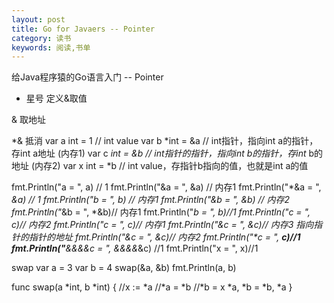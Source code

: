 ```yaml
---
layout: post
title: Go for Javaers -- Pointer
category: 读书
keywords: 阅读,书单
---
```


给Java程序猿的Go语言入门 -- Pointer

* 星号
定义&取值

& 取地址

*& 抵消
var a int = 1       // int value
var b *int = &a     // int指针，指向int a的指针，存int a地址 (内存1)
var c **int = &b    // int指针的指针，指向int* b的指针，存int* b的地址 (内存2)
var x int = *b      // int value，存指针b指向的值，也就是int a的值

fmt.Println("a = ", a)  // 1
fmt.Println("&a = ", &a) // 内存1
fmt.Println("*&a = ", *&a) // 1
fmt.Println("b = ", b) // 内存1
fmt.Println("&b = ", &b) // 内存2
fmt.Println("*&b = ", *&b)// 内存1
fmt.Println("*b = ", *b)//1
fmt.Println("c = ", c)// 内存2
fmt.Println("*c = ", *c)// 内存1
fmt.Println("&c = ", &c)// 内存3 指向指针的指针的地址
fmt.Println("*&c = ", *&c)// 内存2
fmt.Println("**c = ", **c)//1
fmt.Println("***&*&*&*&c = ", ***&*&*&*&*&c) //1
fmt.Println("x = ", x)//1

swap
var a = 3
var b = 4
swap(&a, &b)
fmt.Println(a, b)

func swap(a *int, b *int) {
	//x := *a
	//*a = *b
	//*b = x
	*a, *b = *b, *a
}


